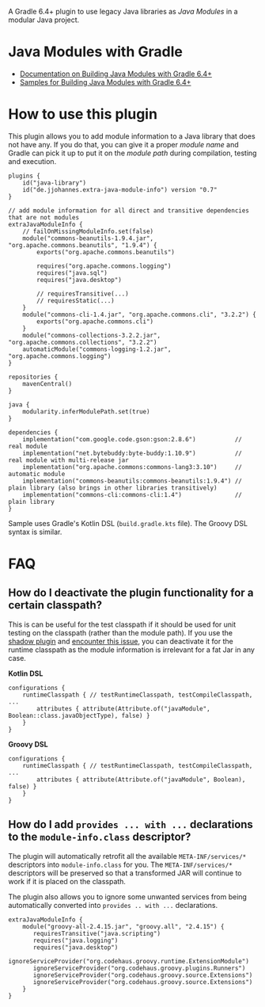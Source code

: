 A Gradle 6.4+ plugin to use legacy Java libraries as _Java Modules_ in a modular Java project.

# Java Modules with Gradle

- [Documentation on Building Java Modules with Gradle 6.4+](https://docs.gradle.org/current/userguide/java_library_plugin.html#sec:java_library_modular)
- [Samples for Building Java Modules with Gradle 6.4+](https://docs.gradle.org/current/samples/index.html#java_modules)

# How to use this plugin

This plugin allows you to add module information to a Java library that does not have any.
If you do that, you can give it a proper _module name_ and Gradle can pick it up to put it on the _module path_ during compilation, testing and execution.

```
plugins {
    id("java-library")
    id("de.jjohannes.extra-java-module-info") version "0.7"
}

// add module information for all direct and transitive dependencies that are not modules
extraJavaModuleInfo {
    // failOnMissingModuleInfo.set(false)
    module("commons-beanutils-1.9.4.jar", "org.apache.commons.beanutils", "1.9.4") {
        exports("org.apache.commons.beanutils")
        
        requires("org.apache.commons.logging")
        requires("java.sql")
        requires("java.desktop")
        
        // requiresTransitive(...)
        // requiresStatic(...)
    }
    module("commons-cli-1.4.jar", "org.apache.commons.cli", "3.2.2") {
        exports("org.apache.commons.cli")
    }
    module("commons-collections-3.2.2.jar", "org.apache.commons.collections", "3.2.2")
    automaticModule("commons-logging-1.2.jar", "org.apache.commons.logging")
}

repositories {
    mavenCentral()
}

java {
    modularity.inferModulePath.set(true)
}

dependencies {
    implementation("com.google.code.gson:gson:2.8.6")           // real module
    implementation("net.bytebuddy:byte-buddy:1.10.9")           // real module with multi-release jar
    implementation("org.apache.commons:commons-lang3:3.10")     // automatic module
    implementation("commons-beanutils:commons-beanutils:1.9.4") // plain library (also brings in other libraries transitively)
    implementation("commons-cli:commons-cli:1.4")               // plain library        
}
```

Sample uses Gradle's Kotlin DSL (`build.gradle.kts` file). The Groovy DSL syntax is similar.

# FAQ

## How do I deactivate the plugin functionality for a certain classpath?

This is can be useful for the test classpath if it should be used for unit testing on the classpath (rather than the module path).
If you use the [shadow plugin](https://plugins.gradle.org/plugin/com.github.johnrengelman.shadow) and [encounter this issue](https://github.com/jjohannes/extra-java-module-info/issues/7),
you can deactivate it for the runtime classpath as the module information is irrelevant for a fat Jar in any case.

**Kotlin DSL**
```
configurations {
    runtimeClasspath { // testRuntimeClasspath, testCompileClasspath, ... 
        attributes { attribute(Attribute.of("javaModule", Boolean::class.javaObjectType), false) }
    }
}
```

**Groovy DSL**
```
configurations {
    runtimeClasspath { // testRuntimeClasspath, testCompileClasspath, ... 
        attributes { attribute(Attribute.of("javaModule", Boolean), false) }
    }
}
```

## How do I add `provides ... with ...` declarations to the `module-info.class` descriptor?

The plugin will automatically retrofit all the available `META-INF/services/*` descriptors into `module-info.class` for you. The `META-INF/services/*` descriptors will be preserved so that a transformed JAR will continue to work if it is placed on the classpath.

The plugin also allows you to ignore some unwanted services from being automatically converted into `provides .. with ...` declarations. 

```
extraJavaModuleInfo {               
    module("groovy-all-2.4.15.jar", "groovy.all", "2.4.15") {
       requiresTransitive("java.scripting")
       requires("java.logging")
       requires("java.desktop")
       ignoreServiceProvider("org.codehaus.groovy.runtime.ExtensionModule")
       ignoreServiceProvider("org.codehaus.groovy.plugins.Runners")
       ignoreServiceProvider("org.codehaus.groovy.source.Extensions")
       ignoreServiceProvider("org.codehaus.groovy.source.Extensions")
    }
}
```
